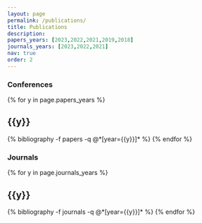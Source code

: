 ```yaml
---
layout: page
permalink: /publications/
title: Publications
description: 
papers_years: [2023,2022,2021,2019,2018]
journals_years: [2023,2022,2021]
nav: true
order: 2
---
```


### Conferences

<div class="publications">

{% for y in page.papers_years %}
  <h2 class="year">{{y}}</h2>
  {% bibliography -f papers -q @*[year={{y}}]* %}
{% endfor %}

</div>

### Journals

<div class="publications">

{% for y in page.journals_years %}
  <h2 class="year">{{y}}</h2>
  {% bibliography -f journals -q @*[year={{y}}]* %}
{% endfor %}

</div>